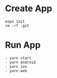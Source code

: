 # Create App
```
expo init
rm -rf .git
```
# Run App
```
- yarn start
- yarn android
- yarn ios
- yarn web
```

